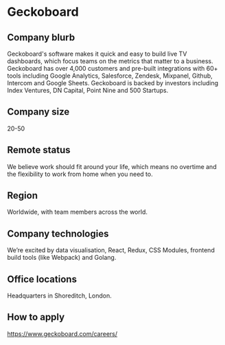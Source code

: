 # Geckoboard

## Company blurb

Geckoboard's software makes it quick and easy to build live TV dashboards, which focus teams on the metrics that matter to a business. Geckoboard has over 4,000 customers and pre-built integrations with 60+ tools including Google Analytics, Salesforce, Zendesk, Mixpanel, Github, Intercom and Google Sheets. Geckoboard is backed by investors including Index Ventures, DN Capital, Point Nine and 500 Startups.

## Company size

20-50

## Remote status

We believe work should fit around your life, which means no overtime and the flexibility to work from home when you need to.

## Region

Worldwide, with team members across the world.

## Company technologies

We’re excited by data visualisation, React, Redux, CSS Modules, frontend build tools (like Webpack) and Golang.

## Office locations

Headquarters in Shoreditch, London.

## How to apply

https://www.geckoboard.com/careers/
